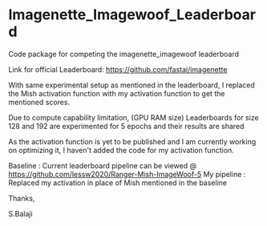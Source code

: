 # Imagenette_Imagewoof_Leaderboard
Code package for competing the imagenette_imagewoof leaderboard

Link for official Leaderboard:
https://github.com/fastai/imagenette

With same experimental setup as mentioned in the leaderboard, 
I replaced the Mish activation function with my activation function to get the mentioned scores.

Due to compute capability limitation, (GPU RAM size) 
Leaderboards for size 128 and 192 are experimented for 5 epochs and their results are shared

As the activation function is yet to be published and I am currently working on optimizing it, I haven't 
added the code for my activation function.


Baseline    : Current leaderboard pipeline can be viewed @ https://github.com/lessw2020/Ranger-Mish-ImageWoof-5
My pipeline : Replaced my activation in place of Mish mentioned in the baseline


Thanks,

S.Balaji

